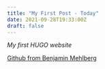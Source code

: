 ```yaml
---
title: "My First Post - Today"
date: 2021-09-28T19:33:00Z
draft: false
---
```

*My first HUGO website*

[Github from Benjamin Mehlberg](https://github.com/BenjaminMehlberg)
